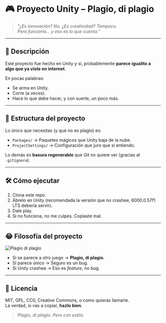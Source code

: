 # 🎮 Proyecto Unity – Plagio, di plagio  

> _"¿Es innovación? No. ¿Es creatividad? Tampoco.  
> Pero funciona… y eso es lo que cuenta."_  

---

## 🚀 Descripción  
Este proyecto fue hecho en Unity y sí, probablemente **parece igualito a algo que ya viste en internet**. 

En pocas palabras:  
- Se arma en Unity.  
- Corre (a veces).  
- Hace lo que debe hacer, y con suerte, un poco más.  

---

## 📂 Estructura del proyecto  
Lo único que necesitas (y que no es plagio) es:
- `Packages/` → Paquetes mágicos que Unity baja de la nube.  
- `ProjectSettings/` → Configuración que juro que sí entiendo.  

Lo demás es **basura regenerable** que Git no quiere ver (gracias al `.gitignore`).  

---

## 🛠️ Cómo ejecutar  
1. Clona este repo.  
2. Ábrelo en Unity (recomendada la versión que no crashee, 6000.0.57f1 LTS debería servir).  
3. Dale play.  
4. Si no funciona, no me culpes. Copiaste mal.  

---

## 😂 Filosofía del proyecto  

![Plagio di plagio](https://media1.tenor.com/m/Jy0nDZgTnNYAAAAd/plagio-los.gif)  

- Si se parece a otro juego → **Plagio, di plagio**.  
- Si parece único → Seguro es un bug.  
- Si Unity crashea → Eso es *feature*, no bug.  

---

## 📜 Licencia  
MIT, GPL, CC0, Creative Commons, o como quieras llamarle.  
La verdad, si vas a copiar, **hazlo bien**.  

> _Plagio, di plagio. Pero con estilo._  
